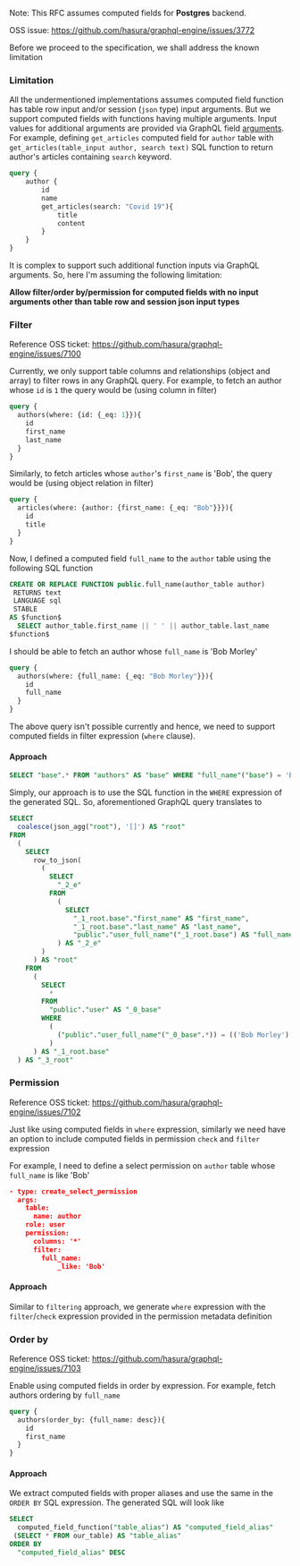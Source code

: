 Note: This RFC assumes computed fields for **Postgres** backend.

OSS issue: https://github.com/hasura/graphql-engine/issues/3772

Before we proceed to the specification, we shall address the known limitation


### Limitation

All the undermentioned implementations assumes computed field function has table row input and/or
session (`json` type) input arguments. But we support computed fields with functions having multiple arguments.
Input values for additional arguments are provided via GraphQL field [arguments](https://spec.graphql.org/June2018/#sec-Language.Arguments).
For example, defining `get_articles` computed field for `author` table with `get_articles(table_input author, search text)` SQL
function to return author's articles containing `search` keyword.
```graphql
query {
    author {
        id
        name
        get_articles(search: "Covid 19"){
            title
            content
        }
    }
}
```
It is complex to support such additional function inputs via GraphQL arguments.
So, here I'm assuming the following limitation:

**Allow filter/order by/permission for computed fields with no input arguments other than table row and session json input types**

### Filter

Reference OSS ticket: https://github.com/hasura/graphql-engine/issues/7100

Currently, we only support table columns and relationships (object and array) to filter rows in any GraphQL query. For example, to fetch an author whose `id` is `1` the query would be (using column in filter)

```graphql
query {
  authors(where: {id: {_eq: 1}}){
    id
    first_name
    last_name
  }
}
```

Similarly, to fetch articles whose `author`'s `first_name` is 'Bob', the query would be (using object relation in filter)

```graphql
query {
  articles(where: {author: {first_name: {_eq: "Bob"}}}){
    id
    title
  }
}
```

Now, I defined a computed field `full_name` to the `author` table using the following SQL function

```sql
CREATE OR REPLACE FUNCTION public.full_name(author_table author)
 RETURNS text
 LANGUAGE sql
 STABLE
AS $function$
  SELECT author_table.first_name || ' ' || author_table.last_name
$function$
```

I should be able to fetch an author whose `full_name` is 'Bob Morley'

```graphql
query {
  authors(where: {full_name: {_eq: "Bob Morley"}}){
    id
    full_name
  }
}
```

The above query isn't possible currently and hence, we need to support computed fields in filter expression (`where` clause).

#### Approach

```sql
SELECT "base".* FROM "authors" AS "base" WHERE "full_name"("base") = 'Bob Morley'
```

Simply, our approach is to use the SQL function in the `WHERE` expression of the generated SQL. So, aforementioned GraphQL query
translates to
```sql
SELECT
  coalesce(json_agg("root"), '[]') AS "root"
FROM
  (
    SELECT
      row_to_json(
        (
          SELECT
            "_2_e"
          FROM
            (
              SELECT
                "_1_root.base"."first_name" AS "first_name",
                "_1_root.base"."last_name" AS "last_name",
                "public"."user_full_name"("_1_root.base") AS "full_name"
            ) AS "_2_e"
        )
      ) AS "root"
    FROM
      (
        SELECT
          *
        FROM
          "public"."user" AS "_0_base"
        WHERE
          (
            ("public"."user_full_name"("_0_base".*)) = (('Bob Morley') :: text)
          )
      ) AS "_1_root.base"
  ) AS "_3_root"
```

### Permission

Reference OSS ticket: https://github.com/hasura/graphql-engine/issues/7102

Just like using computed fields in `where` expression, similarly we need have an option to include computed fields in permission
`check` and `filter` expression

For example, I need to define a select permission on `author` table whose `full_name` is like 'Bob'

```json
- type: create_select_permission
  args:
    table:
      name: author
    role: user
    permission:
      columns: '*'
      filter:
        full_name:
            _like: 'Bob'
```

#### Approach

Similar to `filtering` approach, we generate `where` expression with the `filter`/`check` expression provided
in the permission metadata definition

### Order by

Reference OSS ticket: https://github.com/hasura/graphql-engine/issues/7103

Enable using computed fields in order by expression. For example, fetch authors ordering by `full_name`

```graphql
query {
  authors(order_by: {full_name: desc}){
    id
    first_name
  }
}
```

#### Approach

We extract computed fields with proper aliases and use the same in the `ORDER BY` SQL expression.
The generated SQL will look like

```sql
SELECT
  computed_field_function("table_alias") AS "computed_field_alias"
 (SELECT * FROM our_table) AS "table_alias"
ORDER BY
  "computed_field_alias" DESC
```

